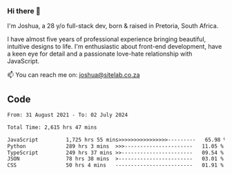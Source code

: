 ### Hi there 👋

I'm Joshua, a 28 y/o full-stack dev, born & raised in Pretoria, South Africa. 

I have almost five years of professional experience bringing beautiful, intuitive designs to life. I'm enthusiastic about front-end development, have a keen eye for detail and a passionate love-hate relationship with JavaScript.

📫 You can reach me on: joshua@sitelab.co.za

## **Code**

<!--START_SECTION:waka-->

```txt
From: 31 August 2021 - To: 02 July 2024

Total Time: 2,615 hrs 47 mins

JavaScript         1,725 hrs 55 mins>>>>>>>>>>>>>>>>---------   65.98 %
Python             289 hrs 3 mins  >>>----------------------   11.05 %
TypeScript         249 hrs 37 mins >>-----------------------   09.54 %
JSON               78 hrs 38 mins  >------------------------   03.01 %
CSS                50 hrs 4 mins   -------------------------   01.91 %
```

<!--END_SECTION:waka-->
